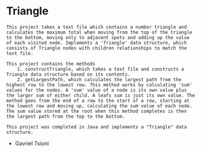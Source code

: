 # Triangle 

	This project takes a text file which contains a number triangle and calculates the maximum total when moving from the top of the triangle to the bottom, moving only to adjacent spots and adding up the value of each visited node. Implements a 'Triangle' data structure, which consists of Triangle nodes with children relationships to match the text file.

	This project contains the methods
		1. constructTriangle, which takes a text file and constructs a Triangle data structure based on its contents.
		2. getLargestPath, which calculates the largest path from the highest row to the lowest row. This method works by calculating 'sum' values for the nodes. A 'sum' value of a node is its own value plus the larger sum of either child. A leafs sum is just its own value. The method goes from the end of a row to the start of a row, starting at the lowest row and moving up, calculating the sum value of each node. The sum value stored at the root when this method completes is then the largest path from the top to the bottom. 

	This project was completed in Java and implements a "Triangle" data structure.

-
	Gavriel Tsioni